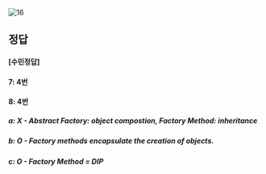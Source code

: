 ![16](https://user-images.githubusercontent.com/69576676/132936254-51992a78-9da6-4018-8d5d-eda0dea8005f.JPG)

정답
-----
#### [수민정답]
#### 7: 4번  
#### 8: 4번
##### a: X - Abstract Factory: object compostion, Factory Method: inheritance
##### b: O - Factory methods encapsulate the creation of objects.
##### c: O - Factory Method = DIP
